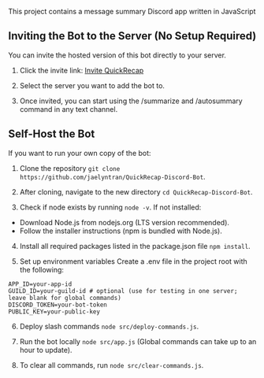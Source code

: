 This project contains a message summary Discord app written in JavaScript

## Inviting the Bot to the Server (No Setup Required)
You can invite the hosted version of this bot directly to your server.

1. Click the invite link: [Invite QuickRecap](https://discord.com/oauth2/authorize?client_id=1408282486424862822)

2. Select the server you want to add the bot to.
   
3. Once invited, you can start using the /summarize and /autosummary command in any text channel.


## Self-Host the Bot 
If you want to run your own copy of the bot:

1. Clone the repository ```git clone https://github.com/jaelyntran/QuickRecap-Discord-Bot```.
2. After cloning, navigate to the new directory ```cd QuickRecap-Discord-Bot```.

3. Check if node exists by running ```node -v```. If not installed:
- Download Node.js from nodejs.org (LTS version recommended).
- Follow the installer instructions (npm is bundled with Node.js).

4. Install all required packages listed in the package.json file ```npm install```.
   
5. Set up environment variables
Create a .env file in the project root with the following:
```
APP_ID=your-app-id
GUILD_ID=your-guild-id # optional (use for testing in one server; leave blank for global commands)
DISCORD_TOKEN=your-bot-token
PUBLIC_KEY=your-public-key
```

6. Deploy slash commands ```node src/deploy-commands.js```.

7. Run the bot locally ```node src/app.js``` (Global commands can take up to an hour to update).

8. To clear all commands, run ```node src/clear-commands.js```.

